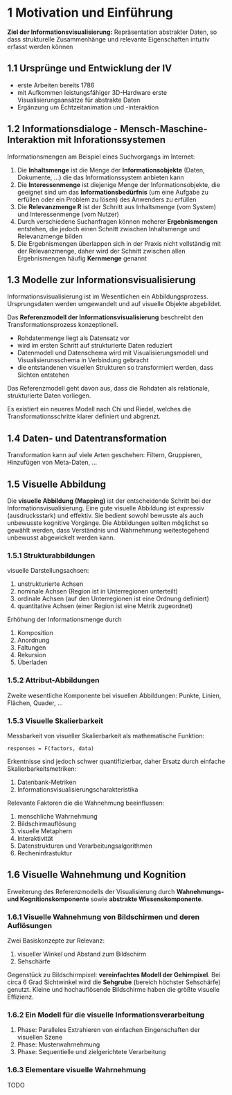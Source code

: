 # 1 Motivation und Einführung

**Ziel der Informationsvisualisierung:** Repräsentation abstrakter Daten, so dass
strukturelle Zusammenhänge und relevante Eigenschaften intuitiv erfasst werden können

## 1.1 Ursprünge und Entwicklung der IV

- erste Arbeiten bereits 1786
- mit Aufkommen leistungsfähiger 3D-Hardware erste Visualisierungsansätze für abstrakte Daten
- Ergänzung um Echtzeitanimation und -interaktion

## 1.2 Informationsdialoge - Mensch-Maschine-Interaktion mit Inforationssystemen

Informationsmengen am Beispiel eines Suchvorgangs im Internet:

1. Die **Inhaltsmenge** ist die Menge der **Informationsobjekte** (Daten, Dokumente, ...) die das Informationssystem anbieten kann
2. Die **Interessenmenge** ist diejenige Menge der Informationsobjekte, die geeignet sind um das **Informationsbedürfnis** (um eine Aufgabe zu erfüllen oder ein Problem zu lösen) des Anwenders zu erfüllen
3. Die **Relevanzmenge R** ist der Schnitt aus Inhaltsmenge (vom System) und Interessenmenge (vom Nutzer)
4. Durch verschiedene Suchanfragen können meherer **Ergebnismengen** entstehen, die jedoch einen Schnitt zwischen Inhaltsmenge und Relevanzmenge bilden
5. Die Ergebnismengen überlappen sich in der Praxis nicht vollständig mit der Relevanzmenge, daher wird der Schnitt zwischen allen Ergebnismengen häufig **Kernmenge** genannt

## 1.3 Modelle zur Informationsvisualisierung

Informationsvisualisierung ist im Wesentlichen ein Abbildungsprozess. Ursprungsdaten werden umgewandelt und auf visuelle Objekte abgebildet.

Das **Referenzmodell der Informationsvisualisierung** beschreibt den Transformationsprozess konzeptionell.

- Rohdatenmenge liegt als Datensatz vor
- wird im ersten Schritt auf strukturierte Daten reduziert
- Datenmodell und Datenschema wird mit Visualisierungsmodell und Visualisierunsschema in Verbindung gebracht
- die entstandenen visuellen Strukturen so transformiert werden, dass Sichten entstehen

Das Referenzmodell geht davon aus, dass die Rohdaten als relationale, strukturierte Daten vorliegen.

Es existiert ein neueres Modell nach Chi und Riedel, welches die Transformationsschritte klarer definiert und abgrenzt.

## 1.4 Daten- und Datentransformation

Transformation kann auf viele Arten geschehen: Filtern, Gruppieren, Hinzufügen von Meta-Daten, ...

## 1.5 Visuelle Abbildung

Die **visuelle Abbildung (Mapping)** ist der entscheidende Schritt bei der Informationsvisualisierung. Eine gute visuelle Abbildung ist expressiv (ausdrucksstark) und effektiv. Sie bedient sowohl bewusste als auch unbewusste kognitive Vorgänge. Die Abbildungen sollten möglichst so gewählt werden, dass Verständnis und Wahrnehmung weitestegehend unbewusst abgewickelt werden kann.

### 1.5.1 Strukturabbildungen

visuelle Darstellungsachsen:

1. unstrukturierte Achsen
2. nominale Achsen (Region ist in Unterregionen unterteilt)
3. ordinale Achsen (auf den Unterregionen ist eine Ordnung definiert)
4. quantitative Achsen (einer Region ist eine Metrik zugeordnet)

Erhöhung der Informationsmenge durch

1. Komposition
2. Anordnung
3. Faltungen
4. Rekursion
5. Überladen

### 1.5.2 Attribut-Abbildungen

Zweite wesentliche Komponente bei visuellen Abbildungen: Punkte, Linien, Flächen, Quader, ...

### 1.5.3 Visuelle Skalierbarkeit

Messbarkeit von visueller Skalierbarkeit als mathematische Funktion:

    responses = F(factors, data)

Erkentnisse sind jedoch schwer quantifizierbar, daher Ersatz durch einfache Skalierbarkeitsmetriken:

1. Datenbank-Metriken
2. Informationsvisualisierungscharakteristika

Relevante Faktoren die die Wahnehmung beeinflussen:

1. menschliche Wahrnehmung
2. Bildschirmauflösung
3. visuelle Metaphern
4. Interaktivität
5. Datenstrukturen und Verarbeitungsalgorithmen
6. Recheninfrastuktur

## 1.6 Visuelle Wahnehmung und Kognition

Erweiterung des Referenzmodells der Visualisierung durch **Wahnehmungs- und Kognitionskomponente** sowie **abstrakte Wissenskomponente**.

### 1.6.1 Visuelle Wahnehmung von Bildschirmen und deren Auflösungen

Zwei Basiskonzepte zur Relevanz:

1. visueller Winkel und Abstand zum Bildschirm
2. Sehschärfe

Gegenstück zu Bildschirmpixel: **vereinfachtes Modell der Gehirnpixel**. Bei circa 6 Grad Sichtwinkel wird die **Sehgrube** (bereich höchster Sehschärfe) genutzt. Kleine und hochauflösende Bildschirme haben die größte visuelle Effizienz.

### 1.6.2 Ein Modell für die visuelle Informationsverarbeitung

1. Phase: Paralleles Extrahieren von einfachen Eingenschaften der visuellen Szene
2. Phase: Musterwahrnehmung
3. Phase: Sequentielle und zielgerichtete Verarbeitung

### 1.6.3 Elementare visuelle Wahrnehmung

TODO